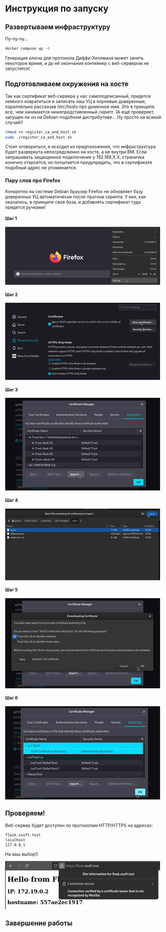 # Инструкция по запуску

## Развертываем инфраструктуру

Пу-пу-пу...

```bash
docker compose up -d
```
Генерация ключа для протокола Диффи-Хеллмана может занять некоторое время, и до её окончания контейнер с веб-сервером не запустится!

## Подготовливаем окружения на хосте

Так как сертификат веб-сервера у нас самоподписанный, придется немного извратиться и записать наш УЦ в корневые доверенные, параллельно рассказав /etc/hosts про доменное имя. Это в принципе все, чем занимается нижепредставленный скрипт. (А ещё проверяет, запущен ли он на Debian-подобном дистрибутиве... Ну просто на всякий случай!)

```bash
chmod +x register_ca_and_host.sh
sudo ./register_ca_and_host.sh
```

Стоит оговориться, я исходил из предположения, что инфраструктура будет развернута непосредсвенно на хосте, а не внутри ВМ. Если запрашивать защищенное подключение у 192.168.Х.Х, страничка конечно откроется, но попытается предупредить, что в сертификате подобный адрес не упоминается.

### Пару слов про Firefox

Конкретно на системе Debian браузер Firefox не обновляет базу доверенных УЦ автоматически после прогона скрипта. У них, как оказалось, в принципе своя база, и добавлять сертификат туда придется ручками!

#### Шаг 1

![screenshot](docs/images/screenshot1.png)

#### Шаг 2

![screenshot](docs/images/screenshot2.png)

#### Шаг 3

![screenshot](docs/images/screenshot3.png)

#### Шаг 4

![screenshot](docs/images/screenshot4.png)

#### Шаг 5

![screenshot](docs/images/screenshot5.png)

#### Шаг 6

![screenshot](docs/images/screenshot6.png)

## Проверяем!

Веб-сервер будет доступен по протоколам HTTP/HTTPS на адресах:

```
flask.xsoft.test
localhost
127.0.0.1
```

На ваш выбор!)

![screenshot](docs/images/screenshot7.png)

## Завершение работы

